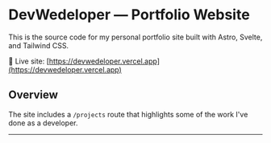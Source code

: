 # DevWedeloper — Portfolio Website

This is the source code for my personal portfolio site built with Astro, Svelte, and Tailwind CSS.

🔗 Live site: [https://devwedeloper.vercel.app](https://devwedeloper.vercel.app)

## Overview

The site includes a `/projects` route that highlights some of the work I've done as a developer.

---
